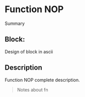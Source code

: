 # Function NOP
Summary

## Block:
Design of block in ascii

## Description
Function NOP complete description.
>Notes about fn
